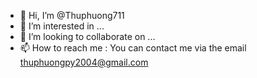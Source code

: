 - 👋 Hi, I’m @Thuphuong711
- 👀 I’m interested in ...
- 💞️ I’m looking to collaborate on ...
- 📫 How to reach me : You can contact me via the email thuphuongpy2004@gmail.com

<!---
Thuphuong711/Thuphuong711 is a ✨ special ✨ repository because its `README.md` (this file) appears on your GitHub profile.
You can click the Preview link to take a look at your changes.
--->
